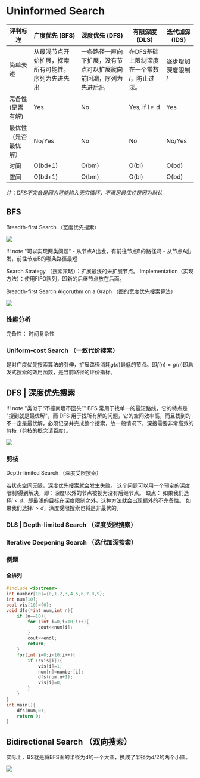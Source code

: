 # Uninformed Search

| 评判标准 | 广度优先 (BFS) | 深度优先 (DFS) | 有限深度 (DLS) | 迭代加深 (IDS) |
|----------|----------------|----------------|----------------|----------------|
| 简单表述 | 从最浅节点开始扩展，探索所有可能性。序列为先进先出 | 一条路径一直向下扩展，没有节点可以扩展就向前回溯，序列为先进后出 | 在DFS基础上限制深度在一个常数$l$，防止过深。 | 逐步增加深度限制$l$ |
| 完备性(是否有解) | Yes           | No             | Yes, if l ≥ d  | Yes            |
| 最优性（是否最优解） | No/Yes        | No             | No             | No/Yes         |
| 时间     | O(bd+1)       | O(bm)          | O(bl)          | O(bd)          |
| 空间     | O(bd+1)       | O(bm)          | O(bl)          | O(bd)          |

*注：DFS不完备是因为可能陷入无穷循环，不满足最优性是因为默认*



## BFS
Breadth-first Search （宽度优先搜索）

![](https://philfan-pic.oss-cn-beijing.aliyuncs.com/img/02373e65ff0b858a0e1d46f99f5d1a29.gif)


!!! note "可以实现两类问题"
    - 从节点A出发，有前往节点B的路径吗
    - 从节点A出发，前往节点B的哪条路径最短




Search Strategy （搜索策略）：扩展最浅的未扩展节点。
Implementation（实现方法）：使用FIFO队列，即新的后继节点放在后面。

Breadth-first Search Algoruthm on a Graph （图的宽度优先搜索算法）

![](https://i-blog.csdnimg.cn/blog_migrate/6d343ab09c49d991ad0a67b93506f433.png)

### 性能分析

完备性：
时间复杂性



### Uniform-cost Search （一致代价搜索）

是对广度优先搜索算法的引伸，扩展路径消耗$g(n)$最低的节点。即$f(n) = g(n)$即启发式搜索的效用函数，是当前路径的评价指标。



## DFS | 深度优先搜索

!!! note "类似于“不撞南墙不回头”"
    BFS 常用于找单一的最短路线，它的特点是 "搜到就是最优解"，而 DFS 用于找所有解的问题，它的空间效率高，而且找到的不一定是最优解，必须记录并完成整个搜索，故一般情况下，深搜需要非常高效的剪枝（剪枝的概念请百度）。

![](https://philfan-pic.oss-cn-beijing.aliyuncs.com/img/a88bbfac61dbfa8e000f6bd9c5a0040d.gif)




### 剪枝

Depth-limited Search （深度受限搜索）

若状态空间无限，深度优先搜索就会发生失败。
这个问题可以用一个预定的深度限制$l$得到解决，即：深度$l$以外的节点被视为没有后继节点。
缺点：
如果我们选择$l<d$，即最浅的目标在深度限制之外，这种方法就会出现额外的不完备性。
如果我们选择$l>d$，深度受限搜索也将是非最优的。

### DLS | Depth-limited Search （深度受限搜索）

### Iterative Deepening Search （迭代加深搜索）


### 例题

#### 全排列
```cpp
#include <iostream>
int number[10]={0,1,2,3,4,5,6,7,8,9};
int num[10];
bool vis[10]={0};
void dfs(*int num,int n){
    if (n==10){
        for (int i=0;i<10;i++){
            cout<<num[i];
        }
        cout<<endl;
        return;
    }
    for(int i=0;i<10;i++){
        if (!vis[i]){
            vis[i]=1;
            num[n]=number[i];
            dfs(num,n+1);
            vis[i]=0;
        }
    }
}
int main(){ 
    dfs(num,0);
    return 0;
}
```










## Bidirectional Search （双向搜索）


实际上，BS就是将BFS画的半径为d的一个大圆，换成了半径为d/2的两个小圆。

![](https://philfan-pic.oss-cn-beijing.aliyuncs.com/img/20241017102041.png)